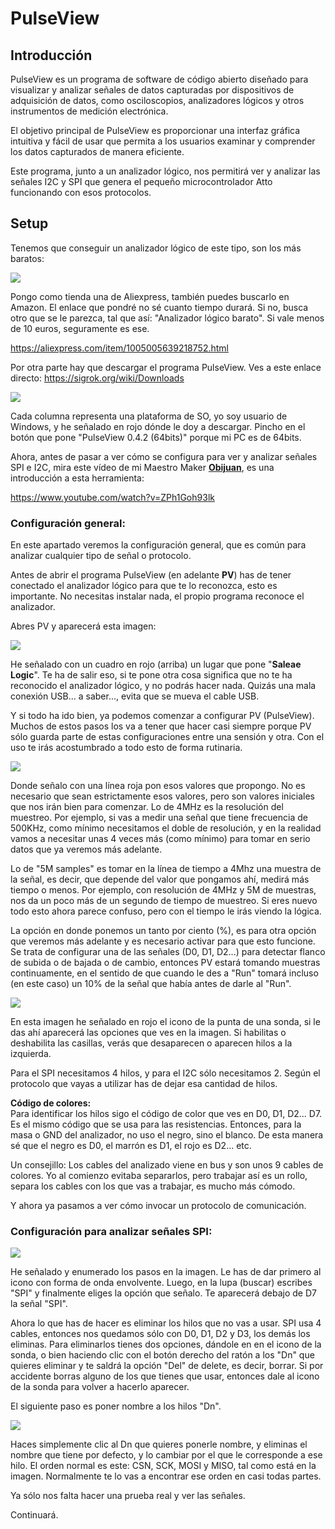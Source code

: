 # PulseView  

## Introducción  

PulseView es un programa de software de código abierto diseñado para visualizar y analizar señales de datos capturadas por dispositivos de adquisición de datos, como osciloscopios, analizadores lógicos y otros instrumentos de medición electrónica.  

El objetivo principal de PulseView es proporcionar una interfaz gráfica intuitiva y fácil de usar que permita a los usuarios examinar y comprender los datos capturados de manera eficiente.  

Este programa, junto a un analizador lógico, nos permitirá ver y analizar las señales I2C y SPI que genera el pequeño microcontrolador Atto funcionando con esos protocolos.

## Setup  

Tenemos que conseguir un analizador lógico de este tipo, son los más baratos:  

![](https://github.com/Democrito/repositorios/blob/master/Micros/Atto64/img/analizador%20logico%20barato.png)  

Pongo como tienda una de Aliexpress, también puedes buscarlo en Amazon. El enlace que pondré no sé cuanto tiempo durará. Si no, busca otro que se le parezca, tal que así: "Analizador lógico barato". Si vale menos de 10 euros, seguramente es ese.  

https://aliexpress.com/item/1005005639218752.html  

Por otra parte hay que descargar el programa PulseView. Ves a este enlace directo: https://sigrok.org/wiki/Downloads  

![](https://github.com/Democrito/repositorios/blob/master/Micros/Atto64/img/download%20pulse%20view.png)  

Cada columna representa una plataforma de SO, yo soy usuario de Windows, y he señalado en rojo dónde le doy a descargar. Pincho en el botón que pone "PulseView 0.4.2 (64bits)" porque mi PC es de 64bits.  

Ahora, antes de pasar a ver cómo se configura para ver y analizar señales SPI e I2C, mira este vídeo de mi Maestro Maker [**Obijuan**](https://www.youtube.com/watch?v=R59Q-MwFbM8&list=PLf-63rsbF9BsNeFj-j0THAPd3K_KoJDs3), es una introducción a esta herramienta:  

https://www.youtube.com/watch?v=ZPh1Goh93lk  

### Configuración general:  

En este apartado veremos la configuración general, que es común para analizar cualquier tipo de señal o protocolo.  

Antes de abrir el programa PulseView (en adelante **PV**) has de tener conectado el analizador lógico para que te lo reconozca, esto es importante. No necesitas instalar nada, el propio programa reconoce el analizador.  

Abres PV y aparecerá esta imagen:  

![](https://github.com/Democrito/repositorios/blob/master/Micros/Atto64/img/Pantalla%20inicial%20PV.png)  

He señalado con un cuadro en rojo (arriba) un lugar que pone "**Saleae Logic**". Te ha de salir eso, si te pone otra cosa significa que no te ha reconocido el analizador lógico, y no podrás hacer nada. Quizás una mala conexión USB... a saber..., evita que se mueva el cable USB.  

Y si todo ha ido bien, ya podemos comenzar a configurar PV (PulseView). Muchos de estos pasos los va a tener que hacer casi siempre porque PV sólo guarda parte de estas configuraciones entre una sensión y otra. Con el uso te irás acostumbrado a todo esto de forma rutinaria.  

![](https://github.com/Democrito/repositorios/blob/master/Micros/Atto64/img/PV%20CFG%20ini.png)  

Donde señalo con una línea roja pon esos valores que propongo. No es necesario que sean estrictamente esos valores, pero son valores iniciales que nos irán bien para comenzar. Lo de 4MHz es la resolución del muestreo. Por ejemplo, si vas a medir una señal que tiene frecuencia de 500KHz, como mínimo necesitamos el doble de resolución, y en la realidad vamos a necesitar unas 4 veces más (como mínimo) para tomar en serio datos que ya veremos más adelante.  

Lo de "5M samples" es tomar en la línea de tiempo a 4Mhz una muestra de la señal, es decir, que depende del valor que pongamos ahí, medirá más tiempo o menos. Por ejemplo, con resolución de 4MHz y 5M de muestras, nos da un poco más de un segundo de tiempo de muestreo. Si eres nuevo todo esto ahora parece confuso, pero con el tiempo le irás viendo la lógica.  

La opción en donde ponemos un tanto por ciento (%), es para otra opción que veremos más adelante y es necesario activar para que esto funcione. Se trata de configurar una de las señales (D0, D1, D2...) para detectar flanco de subida o de bajada o de cambio, entonces PV estará tomando muestras continuamente, en el sentido de que cuando le des a "Run" tomará incluso (en este caso) un 10% de la señal que había antes de darle al "Run".  

![](https://github.com/Democrito/repositorios/blob/master/Micros/Atto64/img/PV%20seleccion%20de%20pines..png)  

En esta imagen he señalado en rojo el icono de la punta de una sonda, si le das ahí aparecerá las opciones que ves en la imagen. Si habilitas o deshabilita las casillas, verás que desaparecen o aparecen hilos a la izquierda.  

Para el SPI necesitamos 4 hilos, y para el I2C sólo necesitamos 2. Según el protocolo que vayas a utilizar has de dejar esa cantidad de hilos.  

**Código de colores:**  
Para identificar los hilos sigo el código de color que ves en D0, D1, D2... D7. Es el mismo código que se usa para las resistencias. Entonces, para la masa o GND del analizador, no uso el negro, sino el blanco. De esta manera sé que el negro es D0, el marrón es D1, el rojo es D2... etc.  

Un consejillo: Los cables del analizado viene en bus y son unos 9 cables de colores. Yo al comienzo evitaba separarlos, pero trabajar así es un rollo, separa los cables con los que vas a trabajar, es mucho más cómodo.  

Y ahora ya pasamos a ver cómo invocar un protocolo de comunicación.  

### Configuración para analizar señales SPI:  

![](https://github.com/Democrito/repositorios/blob/master/Micros/Atto64/img/PV%20selección%20del%20protocolo%20SPI.png)  

He señalado y enumerado los pasos en la imagen. Le has de dar primero al icono con forma de onda envolvente. Luego, en la lupa (buscar) escribes "SPI" y finalmente eliges la opción que señalo. Te aparecerá debajo de D7 la señal "SPI".  

Ahora lo que has de hacer es eliminar los hilos que no vas a usar. SPI usa 4 cables, entonces nos quedamos sólo con D0, D1, D2 y D3, los demás los eliminas. Para eliminarlos tienes dos opciones, dándole en en el icono de la sonda, o bien haciendo clic con el botón derecho del ratón a los "Dn" que quieres eliminar y te saldrá la opción "Del" de delete, es decir, borrar. Si por accidente borras alguno de los que tienes que usar, entonces dale al icono de la sonda para volver a hacerlo aparecer.  

El siguiente paso es poner nombre a los hilos "Dn".  

![](https://github.com/Democrito/repositorios/blob/master/Micros/Atto64/img/PV%20cambiar%20nombre%20al%20hilo.png)  

Haces simplemente clic al Dn que quieres ponerle nombre, y eliminas el nombre que tiene por defecto, y lo cambiar por el que le corresponde a ese hilo. El orden normal es este: CSN, SCK, MOSI y MISO, tal como está en la imagen. Normalmente te lo vas a encontrar ese orden en casi todas partes.  

Ya sólo nos falta hacer una prueba real y ver las señales.

Continuará.
